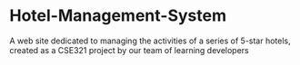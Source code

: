 # Hotel-Management-System
A web site dedicated to managing the activities of a series of 5-star hotels, created as a CSE321 project by our team of learning developers

